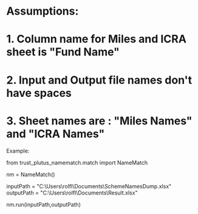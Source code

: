 # Assumptions: 
# 1. Column name for Miles and ICRA sheet is "Fund Name"
# 2. Input and Output file names don't have spaces
# 3. Sheet names are : "Miles Names" and "ICRA Names"

Example: 

from trust_plutus_namematch.match import NameMatch

nm = NameMatch()

inputPath = "C:\\Users\\rolfl\\Documents\\SchemeNamesDump.xlsx"
outputPath = "C:\\Users\\rolfl\\Documents\\Result.xlsx"

nm.run(inputPath,outputPath)
